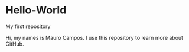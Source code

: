 # Hello-World

My first repository

Hi, my names is Mauro Campos. I use this repository to learn more about GitHub.

